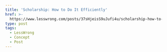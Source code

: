 ```yaml
---
title: 'Scholarship: How to Do It Efficiently'
href: >-
  https://www.lesswrong.com/posts/37sHjeisS9uJufi4u/scholarship-how-to-do-it-efficiently
type: post
tags:
  - LessWrong
  - Concept
  - Post
---
```


